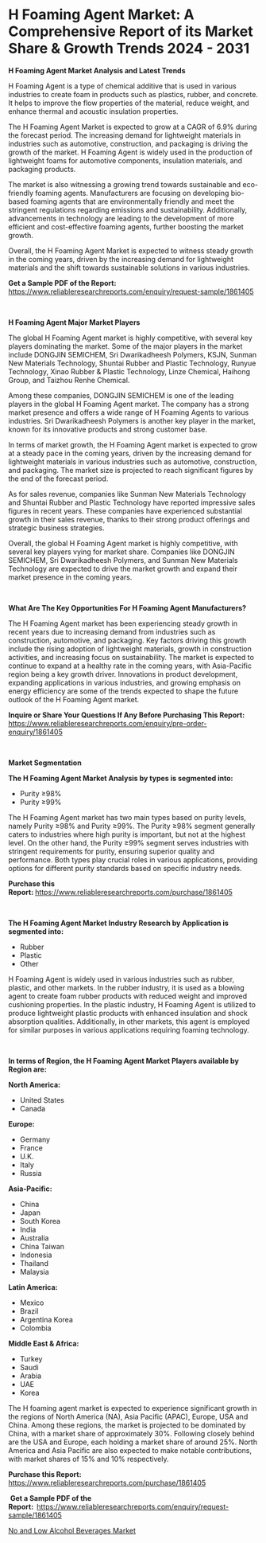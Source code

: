 <p><h1>H Foaming Agent Market: A Comprehensive Report of its Market Share & Growth Trends 2024 - 2031</h1></p><p><strong>H Foaming Agent Market Analysis and Latest Trends</strong></p>
<p><p>H Foaming Agent is a type of chemical additive that is used in various industries to create foam in products such as plastics, rubber, and concrete. It helps to improve the flow properties of the material, reduce weight, and enhance thermal and acoustic insulation properties.</p><p>The H Foaming Agent Market is expected to grow at a CAGR of 6.9% during the forecast period. The increasing demand for lightweight materials in industries such as automotive, construction, and packaging is driving the growth of the market. H Foaming Agent is widely used in the production of lightweight foams for automotive components, insulation materials, and packaging products.</p><p>The market is also witnessing a growing trend towards sustainable and eco-friendly foaming agents. Manufacturers are focusing on developing bio-based foaming agents that are environmentally friendly and meet the stringent regulations regarding emissions and sustainability. Additionally, advancements in technology are leading to the development of more efficient and cost-effective foaming agents, further boosting the market growth.</p><p>Overall, the H Foaming Agent Market is expected to witness steady growth in the coming years, driven by the increasing demand for lightweight materials and the shift towards sustainable solutions in various industries.</p></p>
<p><strong>Get a Sample PDF of the Report:&nbsp;</strong> <a href="https://www.reliableresearchreports.com/enquiry/request-sample/1861405">https://www.reliableresearchreports.com/enquiry/request-sample/1861405</a></p>
<p>&nbsp;</p>
<p><strong>H Foaming Agent Major Market Players</strong></p>
<p><p>The global H Foaming Agent market is highly competitive, with several key players dominating the market. Some of the major players in the market include DONGJIN SEMICHEM, Sri Dwarikadheesh Polymers, KSJN, Sunman New Materials Technology, Shuntai Rubber and Plastic Technology, Runyue Technology, Xinao Rubber & Plastic Technology, Linze Chemical, Haihong Group, and Taizhou Renhe Chemical.</p><p>Among these companies, DONGJIN SEMICHEM is one of the leading players in the global H Foaming Agent market. The company has a strong market presence and offers a wide range of H Foaming Agents to various industries. Sri Dwarikadheesh Polymers is another key player in the market, known for its innovative products and strong customer base.</p><p>In terms of market growth, the H Foaming Agent market is expected to grow at a steady pace in the coming years, driven by the increasing demand for lightweight materials in various industries such as automotive, construction, and packaging. The market size is projected to reach significant figures by the end of the forecast period.</p><p>As for sales revenue, companies like Sunman New Materials Technology and Shuntai Rubber and Plastic Technology have reported impressive sales figures in recent years. These companies have experienced substantial growth in their sales revenue, thanks to their strong product offerings and strategic business strategies.</p><p>Overall, the global H Foaming Agent market is highly competitive, with several key players vying for market share. Companies like DONGJIN SEMICHEM, Sri Dwarikadheesh Polymers, and Sunman New Materials Technology are expected to drive the market growth and expand their market presence in the coming years.</p></p>
<p>&nbsp;</p>
<p><strong>What Are The Key Opportunities For H Foaming Agent Manufacturers?</strong></p>
<p><p>The H Foaming Agent market has been experiencing steady growth in recent years due to increasing demand from industries such as construction, automotive, and packaging. Key factors driving this growth include the rising adoption of lightweight materials, growth in construction activities, and increasing focus on sustainability. The market is expected to continue to expand at a healthy rate in the coming years, with Asia-Pacific region being a key growth driver. Innovations in product development, expanding applications in various industries, and growing emphasis on energy efficiency are some of the trends expected to shape the future outlook of the H Foaming Agent market.</p></p>
<p><strong>Inquire or Share Your Questions If Any Before Purchasing This Report:</strong> <a href="https://www.reliableresearchreports.com/enquiry/pre-order-enquiry/1861405">https://www.reliableresearchreports.com/enquiry/pre-order-enquiry/1861405</a></p>
<p>&nbsp;</p>
<p><strong>Market Segmentation</strong></p>
<p><strong>The H Foaming Agent Market Analysis by types is segmented into:</strong></p>
<p><ul><li>Purity ≥98%</li><li>Purity ≥99%</li></ul></p>
<p><p>The H Foaming Agent market has two main types based on purity levels, namely Purity ≥98% and Purity ≥99%. The Purity ≥98% segment generally caters to industries where high purity is important, but not at the highest level. On the other hand, the Purity ≥99% segment serves industries with stringent requirements for purity, ensuring superior quality and performance. Both types play crucial roles in various applications, providing options for different purity standards based on specific industry needs.</p></p>
<p><strong>Purchase this Report:&nbsp;</strong><a href="https://www.reliableresearchreports.com/purchase/1861405">https://www.reliableresearchreports.com/purchase/1861405</a></p>
<p>&nbsp;</p>
<p><strong>The H Foaming Agent Market Industry Research by Application is segmented into:</strong></p>
<p><ul><li>Rubber</li><li>Plastic</li><li>Other</li></ul></p>
<p><p>H Foaming Agent is widely used in various industries such as rubber, plastic, and other markets. In the rubber industry, it is used as a blowing agent to create foam rubber products with reduced weight and improved cushioning properties. In the plastic industry, H Foaming Agent is utilized to produce lightweight plastic products with enhanced insulation and shock absorption qualities. Additionally, in other markets, this agent is employed for similar purposes in various applications requiring foaming technology.</p></p>
<p>&nbsp;</p>
<p><strong>In terms of Region, the H Foaming Agent Market Players available by Region are:</strong></p>
<p>
    <p> <strong> North America: </strong>
        <ul>
            <li>United States</li>
            <li>Canada</li>
        </ul>
        </p> 
    <p> <strong> Europe: </strong>
        <ul>
            <li>Germany</li>
            <li>France</li>
            <li>U.K.</li>
            <li>Italy</li>
            <li>Russia</li>
        </ul>
        </p> 
    <p> <strong> Asia-Pacific: </strong>
        <ul>
            <li>China</li>
            <li>Japan</li>
            <li>South Korea</li>
            <li>India</li>
            <li>Australia</li>
            <li>China Taiwan</li>
            <li>Indonesia</li>
            <li>Thailand</li>
            <li>Malaysia</li>
        </ul>
        </p> 
    <p> <strong> Latin America: </strong>
        <ul>
            <li>Mexico</li>
            <li>Brazil</li>
            <li>Argentina Korea</li>
            <li>Colombia</li>
        </ul>
        </p> 
    <p> <strong> Middle East & Africa: </strong>
        <ul>
            <li>Turkey</li>
            <li>Saudi</li>
            <li>Arabia</li>
            <li>UAE</li>
            <li>Korea</li>
        </ul>
    </p>
    </p>
<p><p>The H foaming agent market is expected to experience significant growth in the regions of North America (NA), Asia Pacific (APAC), Europe, USA and China. Among these regions, the market is projected to be dominated by China, with a market share of approximately 30%. Following closely behind are the USA and Europe, each holding a market share of around 25%. North America and Asia Pacific are also expected to make notable contributions, with market shares of 15% and 10% respectively.</p></p>
<p><strong>Purchase this Report: </strong><a href="https://www.reliableresearchreports.com/purchase/1861405">https://www.reliableresearchreports.com/purchase/1861405</a></p>
<p>&nbsp;<strong>Get a Sample PDF of the Report:&nbsp;&nbsp;</strong><a href="https://www.reliableresearchreports.com/enquiry/request-sample/1861405">https://www.reliableresearchreports.com/enquiry/request-sample/1861405</a></p>
<p><strong></strong></p>
<p><p><a href="https://meowing-canidae-761.notion.site/No-and-Low-Alcohol-Beverages-Market-Size-Global-Industry-Overview-Market-Segmentation-and-Forecast-0c09085169a84874a9e09a41a008dd71">No and Low Alcohol Beverages Market</a></p></p>